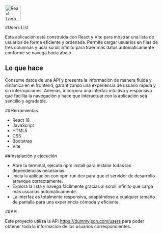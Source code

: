 <img src="https://upload.wikimedia.org/wikipedia/commons/a/a7/React-icon.svg" alt="React Logo" width="50" />


#Users List

Esta aplicación está construida con React y Vite para mostrar una lista de usuarios de forma eficiente y ordenada. Permite cargar usuarios en filas de tres columnas y usar scroll infinito para traer más datos automáticamente conforme se navega hacia abajo.

## Lo que hace

Consume datos de una API y presenta la información de manera fluida y dinámica en el frontend, garantizando una experiencia de usuario rápida y sin interrupciones. Además, incorpora una interfaz intuitiva y responsiva que facilita la navegación y hace que interactuar con la aplicación sea sencillo y agradable.

##Herramientas

- React 18
- JavaScript
- HTML5
- CSS
- Bootstrap
- Vite

##Instalación y ejecución

- Abre tu terminal, ejecuta npm install para instalar todas las dependencias necesarias.
- Inicia la aplicación con npm run dev para que el servidor de desarrollo arranque correctamente.
- Explora la lista y navega fácilmente gracias al scroll infinito que carga más usuarios automáticamente.
- La interfaz es totalmente responsiva, adaptándose a cualquier tamaño de pantalla para una experiencia cómoda y eficiente.

##API

Este proyecto utiliza la API https://dummyjson.com/users para poder obtener toda la informacion de los usuarios correspondientes.
